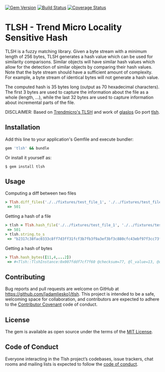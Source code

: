 [![Gem Version](https://badge.fury.io/rb/tlsh.svg)](https://badge.fury.io/rb/tlsh)
[![Build Status](https://travis-ci.org/adamliesko/tlsh.svg?branch=master)](https://travis-ci.org/adamliesko/tlsh)
[![Coverage Status](https://coveralls.io/repos/github/adamliesko/tlsh/badge.svg?branch=master)](https://coveralls.io/github/adamliesko/tlsh?branch=master)

# TLSH - Trend Micro Locality Sensitive Hash
  
TLSH is a fuzzy matching library. Given a byte stream with a minimum length of 256 bytes, TLSH generates a hash value which can be used for similarity comparisons. Similar objects will have similar hash values which allow for the detection of similar objects by comparing their hash values. Note that the byte stream should have a sufficient amount of complexity. For example, a byte stream of identical bytes will not generate a hash value.

The computed hash is 35 bytes long (output as 70 hexadecimal characters). The first 3 bytes are used to capture the information about the file as a whole (length, ...), while the last 32 bytes are used to capture information about incremental parts of the file.

DISCLAIMER: Based on [Trendmicro's TLSH](https://github.com/trendmicro/tlsh) and work of [glaslos](https://github.com/glaslos) Go port [tlsh](https://github.com/glaslos/tlsh).
## Installation

Add this line to your application's Gemfile and execute bundler:

```ruby
gem 'tlsh' && bundle
```

Or install it yourself as:

    $ gem install tlsh

## Usage

Computing a diff between two files
```ruby
> Tlsh.diff_files('./../fixtures/test_file_1', './../fixtures/test_file_2')
 => 501
```

Getting a hash of a file
```ruby
> tlsh = Tlsh.hash_file('./../fixtures/test_file_1', './../fixtures/test_file_2')
 => 501
> tlsh.string.to_s
 => "b2317c38fac0333c8ff7d3ff31fcf3b7fb3f9a3ef3bf3c880cfc43ebf97f3cc73fbfc"
```

Getting a hash of bytes
```ruby
> Tlsh.hash_bytes([11,4,...2])
 => #<Tlsh::TlshInstance:0x007fddf7cf7f60 @checksum=77, @l_value=13, @q1_ratio=1, @q2_ratio=2, @q_ratio=18, @code=[113, 234, 243, 233, 185, 240, 180, 207, 123, 159, 195, 238, 7, 74, 14, 114, 59, 50, 55, 62, 226, 73, 19, 139, 133, 104, 235, 187, 195, 173, 42, 122]>
```

## Contributing

Bug reports and pull requests are welcome on GitHub at https://github.com/[adamliesko]/tlsh. This project is intended to be a safe, welcoming space for collaboration, and contributors are expected to adhere to the [Contributor Covenant](http://contributor-covenant.org) code of conduct.

## License

The gem is available as open source under the terms of the [MIT License](http://opensource.org/licenses/MIT).

## Code of Conduct

Everyone interacting in the Tlsh project’s codebases, issue trackers, chat rooms and mailing lists is expected to follow the [code of conduct](https://github.com/[adamliesko]/tlsh/blob/master/CODE_OF_CONDUCT.md).